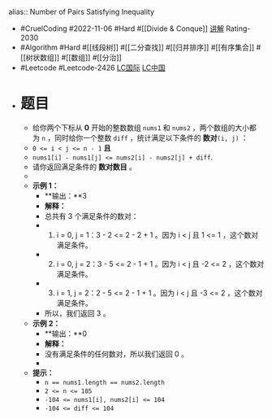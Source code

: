 alias:: Number of Pairs Satisfying Inequality

- #CruelCoding #2022-11-06 #Hard #[[Divide & Conque]] [讲解](https://youtu.be/naXduC6NOik) Rating-2030
- #Algorithm #Hard #[[线段树]] #[[二分查找]] #[[归并排序]] #[[有序集合]] #[[树状数组]] #[[数组]] #[[分治]]
- #Leetcode #Leetcode-2426 [LC国际](https://leetcode.com/problems/number-of-pairs-satisfying-inequality/) [LC中国](https://leetcode.cn/problems/number-of-pairs-satisfying-inequality/)
- # 题目
	- 给你两个下标从 **0** 开始的整数数组 `nums1` 和 `nums2` ，两个数组的大小都为 `n` ，同时给你一个整数 `diff` ，统计满足以下条件的 **数对**`(i, j)` ：
	- `0 <= i < j <= n - 1` **且**
	- `nums1[i] - nums1[j] <= nums2[i] - nums2[j] + diff`.
	- 请你返回满足条件的 **数对数目** 。
	-
	- **示例 1：**
		- **输出：**3
		- **解释：**
		- 总共有 3 个满足条件的数对：
		- 1. i = 0, j = 1：3 - 2 <= 2 - 2 + 1 。因为 i < j 且 1 <= 1 ，这个数对满足条件。
		- 2. i = 0, j = 2：3 - 5 <= 2 - 1 + 1 。因为 i < j 且 -2 <= 2 ，这个数对满足条件。
		- 3. i = 1, j = 2：2 - 5 <= 2 - 1 + 1 。因为 i < j 且 -3 <= 2 ，这个数对满足条件。
		- 所以，我们返回 3 。
	- **示例 2：**
		- **输出：**0
		- **解释：**
		- 没有满足条件的任何数对，所以我们返回 0 。
		-
	- **提示：**
		- `n == nums1.length == nums2.length`
		- `2 <= n <= 105`
		- `-104 <= nums1[i], nums2[i] <= 104`
		- `-104 <= diff <= 104`